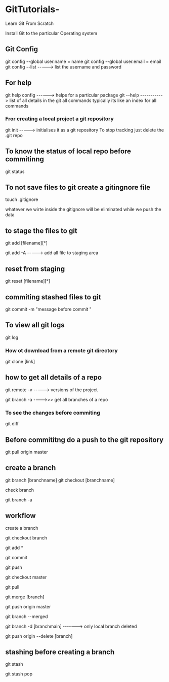 # GitTutorials-
Learn Git From Scratch 

Install Git to the particular Operating system 

## Git Config 

git config --global user.name = name 
git config --global user.email = email
git config --list -----> list the username and password 

## For help 

git help config ------> helps for a particular package 
git --help -----------> list of all details in the git 
                        all commands typically its like 
                        an index for all commands 


### Fror creating a local project a git repository 

git init -----> initialises it as a git repository 
To stop tracking just delete the .git repo 

## To know the status of local repo before commitinng 

git status 

## To not save files to git create a gitingnore file 

touch .gitignore

whatever we wirte inside the gitignore will be eliminated while we push the  
data 

## to stage the files to git 

git add [filename][*]

git add -A -----> add all file to staging area

## reset from staging 

git reset  [filename][*]

## commiting stashed files to git 

git commit -m "message before commit "

## To view all git logs 

git log 

### How ot download from a remote git directory 

git clone [link]

## how to get all details of a repo

git remote -v -----> versions of the project 

git branch -a ---->>> get all branches of a repo 

### To see the changes before commiting  

 git diff


 ## Before commititng do a push to the git repository 
 git pull origin master 

 ## create a branch 

 git branch [branchname]
 git checkout [branchname]

 check branch 

 git branch -a 

 ## workflow 

 create a branch 
 
 git checkout branch
 
 git add  * 
 
 git commit 
 
 git push 
 
 git checkout master 
 
 git pull
 
 git merge [branch]
 
 git push origin master 
 
 git branch --merged 
 
 git branch -d [branchmain]   ------->  only local branch deleted 
 
 git push origin --delete [branch]
 


## stashing  before creating a branch 

git stash

git stash pop 


